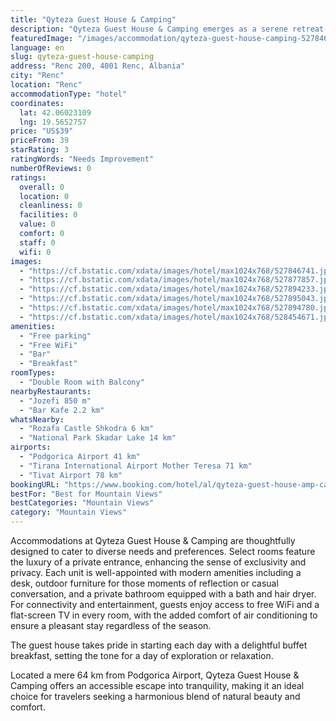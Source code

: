 ```yaml
---
title: "Qyteza Guest House & Camping"
description: "Qyteza Guest House & Camping emerges as a serene retreat offering breathtaking mountain views for those seeking a blend of comfort and nature in Renc."
featuredImage: "/images/accommodation/qyteza-guest-house-camping-527846741.jpg"
language: en
slug: qyteza-guest-house-camping
address: "Renc 200, 4001 Renc, Albania"
city: "Renc"
location: "Renc"
accommodationType: "hotel"
coordinates:
  lat: 42.06023109
  lng: 19.5652757
price: "US$39"
priceFrom: 39
starRating: 3
ratingWords: "Needs Improvement"
numberOfReviews: 0
ratings:
  overall: 0
  location: 0
  cleanliness: 0
  facilities: 0
  value: 0
  comfort: 0
  staff: 0
  wifi: 0
images:
  - "https://cf.bstatic.com/xdata/images/hotel/max1024x768/527846741.jpg?k=5767f3fce84e3a41274f1c5f4ea85a885189442aa6a73bce82625e1df366608f&o=&hp=1"
  - "https://cf.bstatic.com/xdata/images/hotel/max1024x768/527877857.jpg?k=b63e80b2f5d61e5e4e6ac18043d9fe36f6dd9790eb25009e77199995cbbcc0e4&o=&hp=1"
  - "https://cf.bstatic.com/xdata/images/hotel/max1024x768/527894233.jpg?k=6af1caa765e3456f435838e1e3c18be1b9430793d829b9929f1568ceddb50ff3&o=&hp=1"
  - "https://cf.bstatic.com/xdata/images/hotel/max1024x768/527895043.jpg?k=2cf8b77d42fd681ab76963574cdfb3d661dbee4e60cdded58bf4bea4ffbba2c5&o=&hp=1"
  - "https://cf.bstatic.com/xdata/images/hotel/max1024x768/527894780.jpg?k=40a6b1d8ad8c94917cfdc6f10243f7f657d32d8edf518e9d7519a707a840ccb8&o=&hp=1"
  - "https://cf.bstatic.com/xdata/images/hotel/max1024x768/528454671.jpg?k=e3b3ba503388f758c0439469ebdc1180783479fa42d27647425ecf09318929a8&o=&hp=1"
amenities:
  - "Free parking"
  - "Free WiFi"
  - "Bar"
  - "Breakfast"
roomTypes:
  - "Double Room with Balcony"
nearbyRestaurants:
  - "Jozefi 850 m"
  - "Bar Kafe 2.2 km"
whatsNearby:
  - "Rozafa Castle Shkodra 6 km"
  - "National Park Skadar Lake 14 km"
airports:
  - "Podgorica Airport 41 km"
  - "Tirana International Airport Mother Teresa 71 km"
  - "Tivat Airport 78 km"
bookingURL: "https://www.booking.com/hotel/al/qyteza-guest-house-amp-camping.en-gb.html?aid=8035640"
bestFor: "Best for Mountain Views"
bestCategories: "Mountain Views"
category: "Mountain Views"
---
```


Accommodations at Qyteza Guest House & Camping are thoughtfully designed to cater to diverse needs and preferences. Select rooms feature the luxury of a private entrance, enhancing the sense of exclusivity and privacy. Each unit is well-appointed with modern amenities including a desk, outdoor furniture for those moments of reflection or casual conversation, and a private bathroom equipped with a bath and hair dryer. For connectivity and entertainment, guests enjoy access to free WiFi and a flat-screen TV in every room, with the added comfort of air conditioning to ensure a pleasant stay regardless of the season.

The guest house takes pride in starting each day with a delightful buffet breakfast, setting the tone for a day of exploration or relaxation. 

Located a mere 64 km from Podgorica Airport, Qyteza Guest House & Camping offers an accessible escape into tranquility, making it an ideal choice for travelers seeking a harmonious blend of natural beauty and comfort.